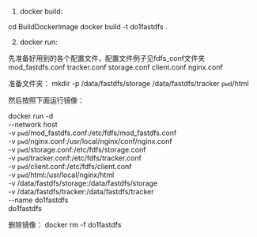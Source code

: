 1. docker build:

cd BuildDockerImage
docker build -t do1fastdfs .

2. docker run:

先准备好用到的各个配置文件，配置文件例子见fdfs_conf文件夹
mod_fastdfs.conf
tracker.conf
storage.conf
client.conf
nginx.conf


准备文件夹：
mkdir -p /data/fastdfs/storage /data/fastdfs/tracker `pwd`/html

然后按照下面运行镜像：

docker run -d \
  --network host \
  -v `pwd`/mod_fastdfs.conf:/etc/fdfs/mod_fastdfs.conf \
  -v `pwd`/nginx.conf:/usr/local/nginx/conf/nginx.conf \
  -v `pwd`/storage.conf:/etc/fdfs/storage.conf \
  -v `pwd`/tracker.conf:/etc/fdfs/tracker.conf \
  -v `pwd`/client.conf:/etc/fdfs/client.conf \
  -v `pwd`/html:/usr/local/nginx/html \
  -v /data/fastdfs/storage:/data/fastdfs/storage \
  -v /data/fastdfs/tracker:/data/fastdfs/tracker \
  --name do1fastdfs \
  do1fastdfs

删除镜像：
docker rm -f do1fastdfs

